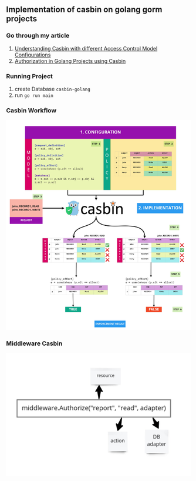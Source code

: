 ## Implementation of casbin on golang gorm projects

### Go through my article

1. [Understanding Casbin with different Access Control Model Configurations](https://medium.com/wesionary-team/understanding-casbin-with-different-access-control-model-configurations-faebc60f6da5) 
2. [Authorization in Golang Projects using Casbin](https://medium.com/wesionary-team/authorization-in-golang-projects-using-casbin-f8fad744dae5)

### Running Project

1. create Database `casbin-golang`
2. run `go run main`


### Casbin Workflow

![Workflow](./casbin-workflow.jpg)

### Middleware Casbin 

<img src="./casbin-middleware.jpg">
